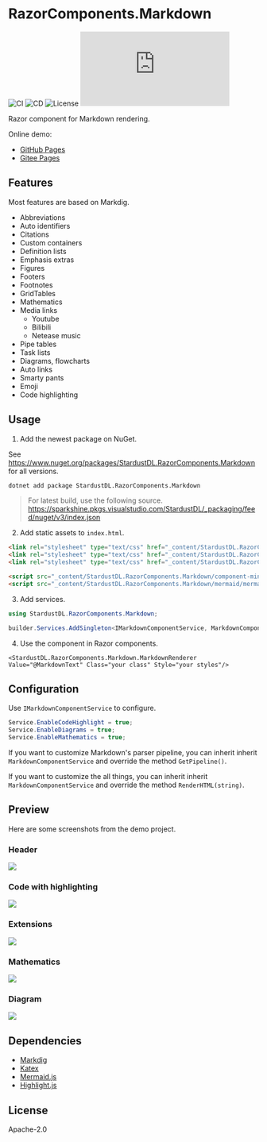 # RazorComponents.Markdown

![CI](https://github.com/StardustDL/RazorComponents.Markdown/workflows/CI/badge.svg) ![CD](https://github.com/StardustDL/RazorComponents.Markdown/workflows/CD/badge.svg) ![License](https://img.shields.io/github/license/StardustDL/RazorComponents.Markdown.svg) ![downloads](https://img.shields.io/nuget/dt/StardustDL.RazorComponents.Markdown)

Razor component for Markdown rendering.

Online demo:

- [GitHub Pages](https://acblog.github.io/posts/article)
- [Gitee Pages](https://acblog.gitee.io/posts/article)

## Features

Most features are based on Markdig.

- Abbreviations
- Auto identifiers
- Citations
- Custom containers
- Definition lists
- Emphasis extras
- Figures
- Footers
- Footnotes
- GridTables
- Mathematics
- Media links
  - Youtube
  - Bilibili
  - Netease music
- Pipe tables
- Task lists
- Diagrams, flowcharts
- Auto links
- Smarty pants
- Emoji
- Code highlighting

## Usage

1. Add the newest package on NuGet.

See https://www.nuget.org/packages/StardustDL.RazorComponents.Markdown for all versions.

```sh
dotnet add package StardustDL.RazorComponents.Markdown
```

> For latest build, use the following source.
> https://sparkshine.pkgs.visualstudio.com/StardustDL/_packaging/feed/nuget/v3/index.json

2. Add static assets to `index.html`.

```html
<link rel="stylesheet" type="text/css" href="_content/StardustDL.RazorComponents.Markdown/highlight.js/github.css">
<link rel="stylesheet" type="text/css" href="_content/StardustDL.RazorComponents.Markdown/katex/katex.min.css">
<link rel="stylesheet" type="text/css" href="_content/StardustDL.RazorComponents.Markdown/css/markdown.css">

<script src="_content/StardustDL.RazorComponents.Markdown/component-min.js" type="text/javascript"></script>
<script src="_content/StardustDL.RazorComponents.Markdown/mermaid/mermaid.min.js" type="text/javascript"></script>
```

3. Add services.

```csharp
using StardustDL.RazorComponents.Markdown;

builder.Services.AddSingleton<IMarkdownComponentService, MarkdownComponentService>();
```

4. Use the component in Razor components.

```razor
<StardustDL.RazorComponents.Markdown.MarkdownRenderer Value="@MarkdownText" Class="your class" Style="your styles"/>
```

## Configuration

Use `IMarkdownComponentService` to configure.

```csharp
Service.EnableCodeHighlight = true;
Service.EnableDiagrams = true;
Service.EnableMathematics = true;
```

If you want to customize Markdown's parser pipeline, you can inherit inherit `MarkdownComponentService` and override the method `GetPipeline()`.

If you want to customize the all things, you can inherit inherit `MarkdownComponentService` and override the method `RenderHTML(string)`.

## Preview

Here are some screenshots from the demo project.

### Header

![](docs/images/demo1.png)

### Code with highlighting

![](docs/images/demo2.png)

### Extensions

![](docs/images/demo3.png)

### Mathematics

![](docs/images/demo4.png)

### Diagram

![](docs/images/demo5.png)

## Dependencies

- [Markdig](https://github.com/lunet-io/markdig)
- [Katex](https://github.com/KaTeX/KaTeX)
- [Mermaid.js](https://github.com/mermaid-js/mermaid)
- [Highlight.js](https://github.com/highlightjs/highlight.js)

## License

Apache-2.0
